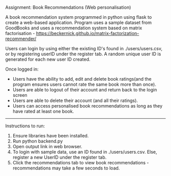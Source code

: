 Assignment: Book Recommendations (Web personalisation)

A book recommendation system programmed in python using flask to create a web-based application.
Program uses a sample dataset from GoodBooks and uses a recommendation system based on matrix factorisation - https://beckernick.github.io/matrix-factorization-recommender/

Users can login by using either the existing ID's found in ./users/users.csv, or by registering userID under the register tab.
A random unique user ID is generated for each new user ID created.

Once logged in:
- Users have the ability to add, edit and delete book ratings(and the program ensures users cannot rate the same book more than once).
- Users are able to logout of their account and return back to the login screen
- Users are able to delete their account (and all their ratings).
- Users can access personalised book recommendations as long as they have rated at least one book.

------------------------------------------

Instructions to run:

1. Ensure libraries have been installed.
2. Run python backend.py
3. Open output link in web browser.
4. To login with sample data, use an ID found in ./users/users.csv. Else, register a new UserID under the register tab.
5. Click the recommendations tab to view book recommendations - recommendations may take a few seconds to load.

